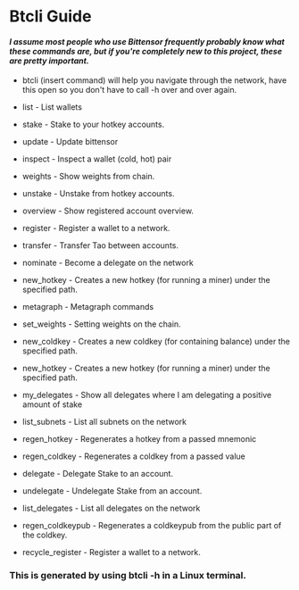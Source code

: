 # Btcli Guide 
#### _I assume most people who use Bittensor frequently probably know what these commands are, but if you're completely new to this project, these are pretty important._
- btcli (insert command) will help you navigate through the network, have this open so you don't have to call -h over and over again. 

- list               - List wallets
- stake              - Stake to your hotkey accounts.
- update             - Update bittensor
- inspect            - Inspect a wallet (cold, hot) pair
- weights            - Show weights from chain.
- unstake            - Unstake from hotkey accounts.
- overview           - Show registered account overview.
- register           - Register a wallet to a network.
- transfer           - Transfer Tao between accounts.
- nominate           - Become a delegate on the network
- new_hotkey         - Creates a new hotkey (for running a miner) under the specified path.
- metagraph          - Metagraph commands
- set_weights        - Setting weights on the chain.
- new_coldkey        - Creates a new coldkey (for containing balance) under the specified path.
- new_hotkey         - Creates a new hotkey (for running a miner) under the specified path.
- my_delegates       - Show all delegates where I am delegating a positive amount of stake
- list_subnets       - List all subnets on the network
- regen_hotkey       - Regenerates a hotkey from a passed mnemonic
- regen_coldkey      - Regenerates a coldkey from a passed value
- delegate           - Delegate Stake to an account.
- undelegate         - Undelegate Stake from an account.
- list_delegates     - List all delegates on the network
- regen_coldkeypub   - Regenerates a coldkeypub from the public part of the coldkey.
- recycle_register   - Register a wallet to a network.
 

### This is generated by using btcli -h in a Linux terminal. 

